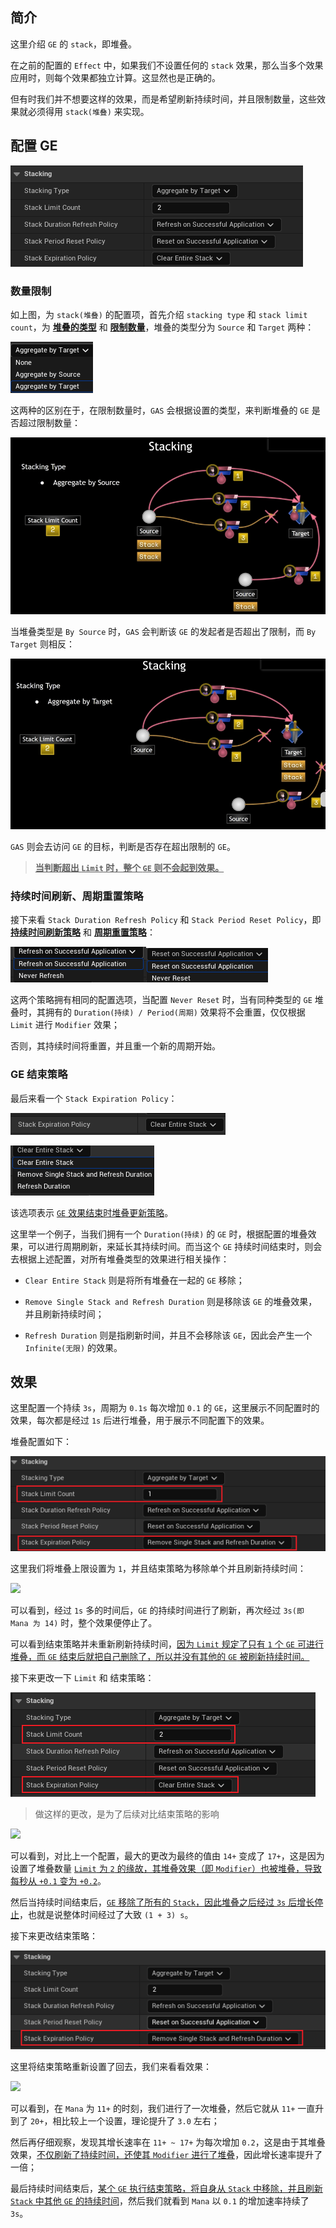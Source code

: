 ## 简介

这里介绍 `GE` 的 `stack`，即堆叠。

在之前的配置的 `Effect` 中，如果我们不设置任何的 `stack` 效果，那么当多个效果应用时，则每个效果都独立计算。这显然也是正确的。

但有时我们并不想要这样的效果，而是希望刷新持续时间，并且限制数量，这些效果就必须得用 `stack(堆叠)` 来实现。

## 配置 GE

![1714979216352](image/1714979216352.png)

### 数量限制

如上图，为 `stack(堆叠)` 的配置项，首先介绍 `stacking type` 和 `stack limit count`，为 <u>**堆叠的类型**</u> 和 <u>**限制数量**</u>，堆叠的类型分为 `Source` 和 `Target` 两种：

![1714979656678](image/1714979656678.png)

这两种的区别在于，在限制数量时，`GAS` 会根据设置的类型，来判断堆叠的 `GE` 是否超过限制数量：

![1714979730448](image/1714979730448.png)

当堆叠类型是 `By Source` 时，`GAS` 会判断该 `GE` 的发起者是否超出了限制，而 `By Target` 则相反：

![1714979821661](image/1714979821661.png)

`GAS` 则会去访问 `GE` 的目标，判断是否存在超出限制的 `GE`。

> <u>**当判断超出 `Limit` 时，整个 `GE` 则不会起到效果。**</u>

### 持续时间刷新、周期重置策略

接下来看 `Stack Duration Refresh Policy` 和 `Stack Period Reset Policy`，即 <u>**持续时间刷新策略**</u> 和 <u>**周期重置策略**</u>：

![1714989739109](image/1714989739109.png)![1714989748613](image/1714989748613.png)

这两个策略拥有相同的配置选项，当配置 `Never Reset` 时，当有同种类型的 `GE` 堆叠时，其拥有的 `Duration(持续) / Period(周期)` 效果将不会重置，仅仅根据 `Limit` 进行 `Modifier` 效果；

否则，其持续时间将重置，并且重一个新的周期开始。

### GE 结束策略

最后来看一个 `Stack Expiration Policy`：

![1714989980388](image/1714989980388.png)

![1714989988856](image/1714989988856.png)

该选项表示 <u>`GE` 效果结束时堆叠更新策略</u>。

这里举一个例子，当我们拥有一个 `Duration(持续)` 的 `GE` 时，根据配置的堆叠效果，可以进行周期刷新，来延长其持续时间。而当这个 `GE` 持续时间结束时，则会去根据上述配置，对所有堆叠类型的效果进行相关操作：

- `Clear Entire Stack` 则是将所有堆叠在一起的 `GE` 移除；

- `Remove Single Stack and Refresh Duration` 则是移除该 `GE` 的堆叠效果，并且刷新持续时间；

- `Refresh Duration` 则是指刷新时间，并且不会移除该 `GE`，因此会产生一个 `Infinite(无限)` 的效果。

## 效果

这里配置一个持续 `3s`，周期为 `0.1s` 每次增加 `0.1` 的 `GE`，这里展示不同配置时的效果，每次都是经过 `1s` 后进行堆叠，用于展示不同配置下的效果。

堆叠配置如下：

![1714990741160](image/1714990741160.png)

这里我们将堆叠上限设置为 `1`，并且结束策略为移除单个并且刷新持续时间：

![](image/GEStack01.gif)

可以看到，经过 `1s` 多的时间后，`GE` 的持续时间进行了刷新，再次经过 `3s(即 Mana 为 14)` 时，整个效果便停止了。

可以看到结束策略并未重新刷新持续时间，<u>因为 `Limit` 规定了只有 `1` 个 `GE` 可进行堆叠，而 `GE` 结束后就把自己删除了，所以并没有其他的 `GE` 被刷新持续时间。</u>

接下来更改一下 `Limit` 和 结束策略：

![1714991111821](image/1714991111821.png)

> 做这样的更改，是为了后续对比结束策略的影响

![](image/GEStack02.gif)

可以看到，对比上一个配置，最大的更改为最终的值由 `14+` 变成了 `17+`，这是因为设置了堆叠数量 <u>`Limit` 为 `2` 的缘故，其堆叠效果（即 `Modifier`）也被堆叠，导致每秒从 `+0.1` 变为 `+0.2`</u>。

然后当持续时间结束后，<u>`GE` 移除了所有的 `Stack`，因此堆叠之后经过 `3s` 后增长停止</u>，也就是说整体时间经过了大致 `(1 + 3) s`。

接下来更改结束策略：

![1714991355849](image/1714991355849.png)

这里将结束策略重新设置了回去，我们来看看效果：

![](image/GEStack03.gif)

可以看到，在 `Mana` 为 `11+` 的时刻，我们进行了一次堆叠，然后它就从 `11+` 一直升到了 `20+`，相比较上一个设置，理论提升了 `3.0` 左右；

然后再仔细观察，发现其增长速率在 `11+ ~ 17+` 为每次增加 `0.2`，这是由于其堆叠效果，<u>不仅刷新了持续时间，还使其 `Modifier` 进行了堆叠</u>，因此增长速率提升了一倍；

最后持续时间结束后，<u>某个 `GE` 执行结束策略，将自身从 `Stack` 中移除，并且刷新 `Stack` 中其他 `GE` 的持续时间</u>，然后我们就看到 `Mana` 以 `0.1` 的增加速率持续了 `3s`。